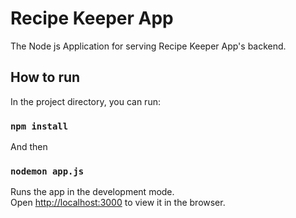 # Recipe Keeper App

The Node js Application for serving Recipe Keeper App's backend.

## How to run

In the project directory, you can run:

### `npm install`

And then

### `nodemon app.js`

Runs the app in the development mode.\
Open [http://localhost:3000](http://localhost:3000) to view it in the browser.
